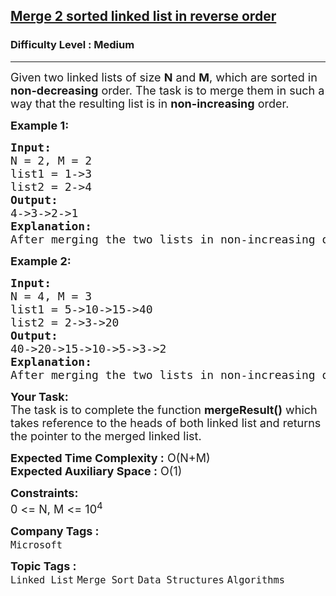 <h2><a href="https://www.geeksforgeeks.org/problems/merge-2-sorted-linked-list-in-reverse-order/1?page=1&category=Linked%20List&status=unsolved&sortBy=submissions">Merge 2 sorted linked list in reverse order</a></h2><h3>Difficulty Level : Medium</h3><hr><div class="problems_problem_content__Xm_eO"><p><span style="font-size: 18px;">Given two linked lists of size <strong>N</strong> and <strong>M</strong>, which are sorted in <strong>non-decreasing</strong> order. The task is to merge them in such a way that the resulting list is in <strong>non-increasing</strong> order.</span></p>
<p><strong style="font-size: 18px;">Example 1:</strong></p>
<pre><span style="font-size: 18px;"><strong>Input:<br></strong></span><span style="font-size: 18px;">N = 2, M = 2<br>list1 = 1-&gt;3<br>list2 = 2</span><span style="font-size: 18px;">-&gt;</span><span style="font-size: 18px;">4<br></span><strong style="font-size: 18px;">Output:</strong><br style="font-size: 18px;"><span style="font-size: 18px;">4</span><span style="font-size: 18px;">-&gt;</span><span style="font-size: 18px;">3</span><span style="font-size: 18px;">-&gt;</span><span style="font-size: 18px;">2</span><span style="font-size: 18px;">-&gt;1<br></span><span style="font-size: 18px;"><strong>Explanation:<br></strong></span><span style="font-size: 18px;">After merging the two lists in non-increasing order, we have new lists as 4-&gt;3-&gt;2-&gt;1.</span><span style="font-size: 18px;"><br></span></pre>
<p><span style="font-size: 18px;"><strong>Example 2:</strong></span></p>
<pre><span style="font-size: 18px;"><strong>Input:</strong><br>N = 4, M = 3<br>list1 = 5</span><span style="font-size: 18px;">-&gt;</span><span style="font-size: 18px;">10</span><span style="font-size: 18px;">-&gt;15</span><span style="font-size: 18px;">-&gt;40</span><span style="font-size: 18px;">&nbsp;<br></span><span style="font-size: 18px;">list2 = 2</span><span style="font-size: 18px;">-&gt;</span><span style="font-size: 18px;">3</span><span style="font-size: 18px;">-&gt;</span><span style="font-size: 18px;">20<br></span><span style="font-size: 18px;"><strong>Output:</strong><br>40</span><span style="font-size: 18px;">-&gt;</span><span style="font-size: 18px;">20</span><span style="font-size: 18px;">-&gt;</span><span style="font-size: 18px;">15</span><span style="font-size: 18px;">-&gt;</span><span style="font-size: 18px;">10</span><span style="font-size: 18px;">-&gt;</span><span style="font-size: 18px;">5</span><span style="font-size: 18px;">-&gt;</span><span style="font-size: 18px;">3</span><span style="font-size: 18px;">-&gt;</span><span style="font-size: 18px;">2<br></span><span style="font-size: 18px;"><strong>Explanation:<br></strong></span><span style="font-size: 18px;">After merging the two lists in non-increasing order, we have new lists as 40-&gt;20-&gt;15-&gt;10-&gt;5-&gt;3-&gt;2.</span></pre>
<p><span style="font-size: 18px;"><strong>Your Task:</strong><br>The task is to complete the function <strong>mergeResult()</strong> which takes reference to the heads of both linked list and returns the pointer to the merged linked list.</span></p>
<p><span style="font-size: 18px;"><strong>Expected Time Complexity :</strong> O(N+M)<br></span><span style="font-size: 18px;"><strong>Expected Auxiliary Space :</strong> O(1)</span></p>
<p><span style="font-size: 18px;"><strong>Constraints:</strong><br>0 &lt;= N, M &lt;= 10<sup>4</sup></span></p></div><p><span style=font-size:18px><strong>Company Tags : </strong><br><code>Microsoft</code>&nbsp;<br><p><span style=font-size:18px><strong>Topic Tags : </strong><br><code>Linked List</code>&nbsp;<code>Merge Sort</code>&nbsp;<code>Data Structures</code>&nbsp;<code>Algorithms</code>&nbsp;